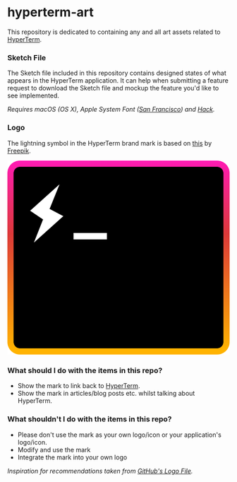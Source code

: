 # hyperterm-art
This repository is dedicated to containing any and all art assets related to [HyperTerm](https://github.com/zeit/hyperterm).

### Sketch File
The Sketch file included in this repository contains designed states of what appears in the HyperTerm application. It can help when submitting a feature request to download the Sketch file and mockup the feature you'd like to see implemented.

_Requires macOS (OS X), Apple System Font ([San Francisco](https://developer.apple.com/fonts/)) and [Hack](http://sourcefoundry.org/hack/)._

### Logo
The lightning symbol in the HyperTerm brand mark is based on
[this](http://www.flaticon.com/free-icon/lightning-symbol_74595) by [Freepik](http://www.freepik.com/).

![HyperTerm Logo](/branding/Hyperterm-Mark-Large.png)

### What should I do with the items in this repo?
- Show the mark to link back to [HyperTerm](https://github.com/zeit/hyperterm).
- Show the mark in articles/blog posts etc. whilst talking about HyperTerm.

### What shouldn't I do with the items in this repo?
- Please don't use the mark as your own logo/icon or your application's logo/icon.
- Modify and use the mark
- Integrate the mark into your own logo

_Inspiration for recommendations taken from [GitHub's Logo File](https://github.com/logos)._
